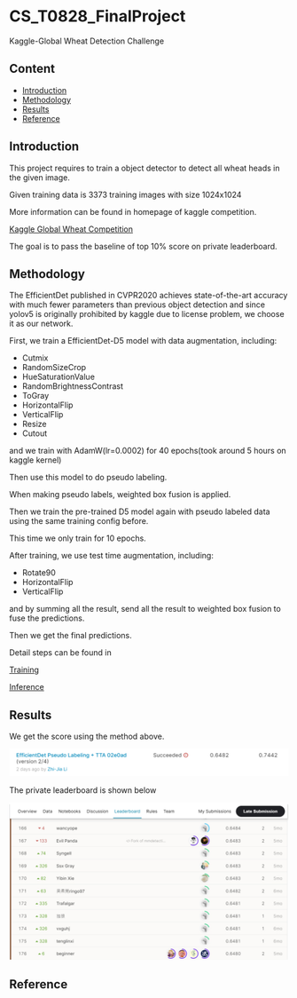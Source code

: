 # CS_T0828_FinalProject
Kaggle-Global Wheat Detection Challenge

## Content

- [Introduction](#introduction)
- [Methodology](#methodology)
- [Results](#results)
- [Reference](#reference)

## Introduction
This project requires to train a object detector to detect all wheat heads in the given image.

Given training data is 3373 training images with size 1024x1024

More information can be found in homepage of kaggle competition.

[Kaggle Global Wheat Competition](https://www.kaggle.com/c/global-wheat-detection/overview)

The goal is to pass the baseline of top 10% score on private leaderboard.

## Methodology

The EfficientDet published in CVPR2020 achieves state-of-the-art accuracy with much fewer parameters than previous object detection and since yolov5 is originally prohibited by kaggle due to license problem, we choose it as our network.

First, we train a EfficientDet-D5 model with data augmentation, including:

* Cutmix
* RandomSizeCrop
* HueSaturationValue
* RandomBrightnessContrast
* ToGray
* HorizontalFlip
* VerticalFlip
* Resize
* Cutout

and we train with AdamW(lr=0.0002) for 40 epochs(took around 5 hours on kaggle kernel)

Then use this model to do pseudo labeling.

When making pseudo labels, weighted box fusion is applied.

Then we train the pre-trained D5 model again with pseudo labeled data using the same training config before.

This time we only train for 10 epochs.

After training, we use test time augmentation, including:
* Rotate90
* HorizontalFlip
* VerticalFlip

and by summing all the result, send all the result to weighted box fusion to fuse the predictions.

Then we get the final predictions.

Detail steps can be found in

[Training](https://github.com/PinJui/CS_T0828_FinalProject/blob/main/Training_efficientdet_d5.ipynb)

[Inference](https://github.com/PinJui/CS_T0828_FinalProject/blob/main/efficientdet-pseudo-labeling-tta-wbf.ipynb)

## Results

We get the score using the method above.

![scoreimg](https://github.com/PinJui/CS_T0828_FinalProject/blob/main/src/result.png)

The private leaderboard is shown below

![lbimg](https://github.com/PinJui/CS_T0828_FinalProject/blob/main/src/1609237159294.jpg)

## Reference
